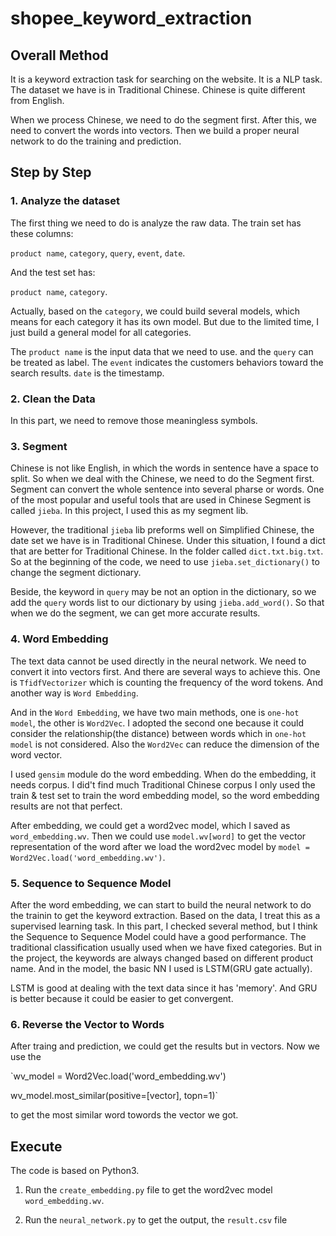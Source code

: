 # shopee_keyword_extraction

## Overall Method

It is a keyword extraction task for searching on the website. It is a NLP task. The dataset we have is in Traditional Chinese. Chinese is quite different from English.

When we process Chinese, we need to do the segment first. After this, we need to convert the words into vectors. Then we build a proper neural network to do the training and prediction.

## Step by Step

### 1. Analyze the dataset

The first thing we need to do is analyze the raw data. The train set has these columns:

`product name`, `category`, `query`, `event`, `date`.

And the test set has:

`product name`, `category`.

Actually, based on the `category`, we could build several models, which means for each category it has its own model. But due to the limited time, I just build a general model for all categories.

The `product name` is the input data that we need to use. and the `query` can be treated as label. The `event` indicates the customers behaviors toward the search results. `date` is the timestamp.

### 2. Clean the Data

In this part, we need to remove those meaningless symbols.

### 3. Segment

Chinese is not like English, in which the words in sentence have a space to split. So when we deal with the Chinese, we need to do the Segment first. Segment can convert the whole sentence into several pharse or words. One of the most popular and useful tools that are used in Chinese Segment is called `jieba`. In this project, I used this as my segment lib.

However, the traditional `jieba` lib preforms well on Simplified Chinese, the date set we have is in Traditional Chinese. Under this situation, I found a dict that are better for Traditional Chinese. In the folder called `dict.txt.big.txt`. So at the beginning of the code, we need to use `jieba.set_dictionary()` to change the segment dictionary.

Beside, the keyword in `query` may be not an option in the dictionary, so we add the `query` words list to our dictionary by using `jieba.add_word()`. So that when we do the segment, we can get more accurate results.

### 4. Word Embedding

The text data cannot be used directly in the neural network. We need to convert it into vectors first. And there are several ways to achieve this. One is `TfidfVectorizer` which is counting the frequency of the word tokens. And another way is `Word Embedding`. 

And in the `Word Embedding`, we have two main methods, one is `one-hot model`, the other is `Word2Vec`. I adopted the second one because it could consider the relationship(the distance) between words which in `one-hot model` is not considered. Also the `Word2Vec` can reduce the dimension of the word vector.

I used `gensim` module do the word embedding. When do the embedding, it needs corpus. I did't find much Traditional Chinese corpus I only used the train & test set to train the word embedding model, so the word embedding results are not that perfect.

After embedding, we could get a word2vec model, which I saved as `word_embedding.wv`. Then we could use `model.wv[word]` to get the vector representation of the word after we load the word2vec model by `model = Word2Vec.load('word_embedding.wv')`.

### 5. Sequence to Sequence Model

After the word embedding, we can start to build the neural network to do the trainin to get the keyword extraction. Based on the data, I treat this as a supervised learning task. In this part, I checked several method, but I think the Sequence to Sequence Model could have a good performance. The traditional classification usually used when we have fixed categories. But in the project, the keywords are always changed based on different product name. And in the model, the basic NN I used is LSTM(GRU gate actually).

LSTM is good at dealing with the text data since it has 'memory'. And GRU is better because it could be easier to get convergent.


### 6. Reverse the Vector to Words

After traing and prediction, we could get the results but in vectors. Now we use the 

`wv_model = Word2Vec.load('word_embedding.wv')

wv_model.most_similar(positive=[vector], topn=1)`

to get the most similar word towords the vector we got. 


## Execute

The code is based on Python3.

1. Run the `create_embedding.py` file to get the word2vec model `word_embedding.wv`.

2. Run the `neural_network.py` to get the output, the `result.csv` file





